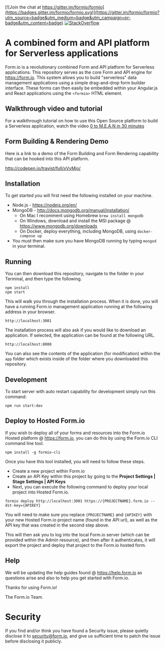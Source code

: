 [![Join the chat at https://gitter.im/formio/formio](https://badges.gitter.im/formio/formio.svg)](https://gitter.im/formio/formio?utm_source=badge&utm_medium=badge&utm_campaign=pr-badge&utm_content=badge)
[![StackOverflow](https://www.codewake.com/badges/codewake2.svg)](http://stackoverflow.com/tags/formio)

A combined form and API platform for Serverless applications
===============================
Form.io is a revolutionary combined Form and API platform for Serverless applications. This repository serves as the core Form and API engine for https://form.io. This system allows you to build "serverless" data management applications using a simple drag-and-drop form builder interface. These forms can then easily be embedded within your Angular.js and React applications using the
```<formio>``` HTML element.

Walkthrough video and tutorial
-------------------
For a walkthrough tutorial on how to use this Open Source platform to build a Serverless application, watch the video [0 to M.E.A.N in 30 minutes](https://www.youtube.com/watch?v=d2gTYkPFhPI)

Form Building & Rendering Demo
-------------------
Here is a link to a demo of the Form Building and Form Rendering capability that can be hooked into this API platform.

http://codepen.io/travist/full/xVyMjo/

Installation
-------------------
To get started you will first need the following installed on your machine.

  - Node.js - https://nodejs.org/en/
  - MongoDB - http://docs.mongodb.org/manual/installation/
    - On Mac I recomment using Homebrew ```brew install mongodb```
    - On Windows, download and install the MSI package @ https://www.mongodb.org/downloads
    - On Docker, deploy everything, including MongoDB, using `docker-compose up`
  - You must then make sure you have MongoDB running by typing ```mongod``` in your terminal.

Running
-------------------
You can then download this repository, navigate to the folder in your Terminal, and then type the following.

```
npm install
npm start
```

This will walk you through the installation process.  When it is done, you will have a running Form.io management
application running at the following address in your browser.

```
http://localhost:3001
```

The installation process will also ask if you would like to download an application. If selected, the application can be found at the following URL.

```
http://localhost:8080
```

You can also see the contents of the application (for modification) within the ```app``` folder which exists inside of the folder where you downloaded this repository.

Development
--------------------
To start server with auto restart capability for development simply run this command:
```
npm run start:dev
```

Deploy to Hosted Form.io
--------------------
If you wish to deploy all of your forms and resources into the Form.io Hosted platform @ https://form.io, you can do this by using the Form.io CLI command line tool.

```
npm install -g formio-cli
```

Once you have this tool installed, you will need to follow these steps.
 - Create a new project within Form.io
 - Create an API Key within this project by going to the **Project Settings | Stage Settings | API Keys**
 - Next, you can execute the following command to deploy your local project into Hosted Form.io.
 
```
formio deploy http://localhost:3001 https://{PROJECTNAME}.form.io --dst-key={APIKEY}
```

You will need to make sure you replace ```{PROJECTNAME}``` and ```{APIKEY}``` with your new Hosted Form.io project name (found in the API url), as well as the API key that was created in the second step above.

This will then ask you to log into the local Form.io server (which can be provided within the Admin resource), and then after it authenticates, it will export the project and deploy that project to the Form.io hosted form.

Help
--------------------
We will be updating the help guides found @ https://help.form.io as questions arise and also to help you get started with Form.io.

Thanks for using Form.io!

The Form.io Team.

Security
=========
If you find and/or think you have found a Security issue, please quietly disclose it to security@form.io, and give us
sufficient time to patch the issue before disclosing it publicly.
